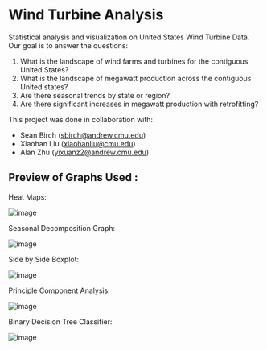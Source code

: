# Wind Turbine Analysis

Statistical analysis and visualization on United States Wind Turbine Data. Our goal is to answer the questions:

1. What is the landscape of wind farms and turbines for the contiguous United States?
2. What is the landscape of megawatt production across the contiguous United states?
3. Are there seasonal trends by state or region?
4. Are there significant increases in megawatt production with retrofitting?

This project was done in collaboration with:

+ Sean Birch (sbirch@andrew.cmu.edu)
+ Xiaohan Liu (xiaohanliu@cmu.edu)
+ Alan Zhu (yixuanz2@andrew.cmu.edu)


## Preview of Graphs Used :

Heat Maps:

![image](https://user-images.githubusercontent.com/67389462/147395082-4772e905-3bcb-4ffd-ae53-c41f5d5b8696.png)

Seasonal Decomposition Graph:

![image](https://user-images.githubusercontent.com/67389462/147395091-4f265ce6-6a3d-4117-a707-b6c17f1b7432.png)

Side by Side Boxplot:

![image](https://user-images.githubusercontent.com/67389462/147395135-e1588bca-6490-4d32-bf0d-f749a802334c.png)

Principle Component Analysis:

![image](https://user-images.githubusercontent.com/67389462/147395115-8df461a3-5296-483d-8182-019dd41ee5a9.png)

Binary Decision Tree Classifier:

![image](https://user-images.githubusercontent.com/67389462/147395127-98388277-a02e-4289-8740-a3769b57a50d.png)


